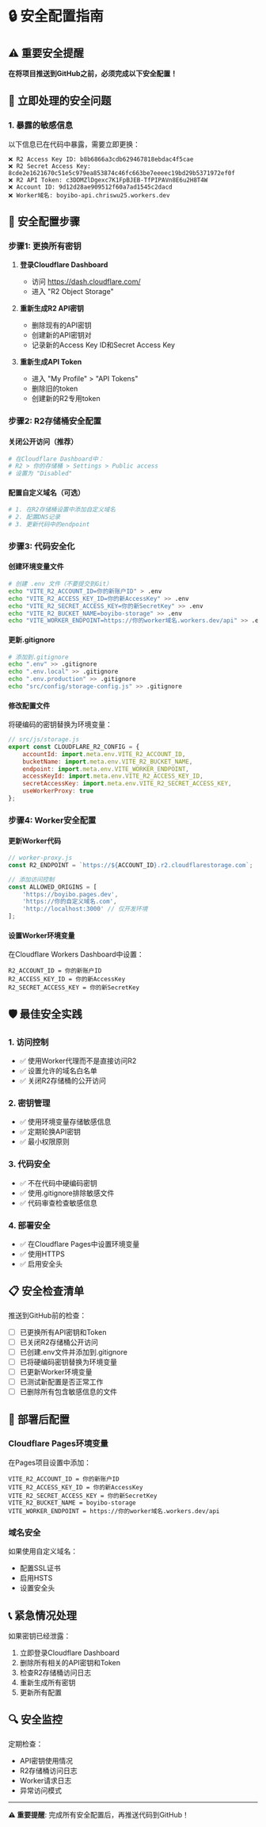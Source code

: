 # 🔒 安全配置指南

## ⚠️ 重要安全提醒

**在将项目推送到GitHub之前，必须完成以下安全配置！**

## 🚨 立即处理的安全问题

### 1. 暴露的敏感信息
以下信息已在代码中暴露，需要立即更换：

```
❌ R2 Access Key ID: b8b6866a3cdb629467818ebdac4f5cae
❌ R2 Secret Access Key: 8cde2e1621670c51e5c979ea853874c46fc663be7eeeec19bd29b5371972ef0f
❌ R2 API Token: c3DDMZlDgexc7K1FpBJEB-TfPIPAVn8E6u2H8T4W
❌ Account ID: 9d12d28ae909512f60a7ad1545c2dacd
❌ Worker域名: boyibo-api.chriswu25.workers.dev
```

## 🔧 安全配置步骤

### 步骤1: 更换所有密钥

1. **登录Cloudflare Dashboard**
   - 访问 https://dash.cloudflare.com/
   - 进入 "R2 Object Storage"

2. **重新生成R2 API密钥**
   - 删除现有的API密钥
   - 创建新的API密钥对
   - 记录新的Access Key ID和Secret Access Key

3. **重新生成API Token**
   - 进入 "My Profile" > "API Tokens"
   - 删除旧的token
   - 创建新的R2专用token

### 步骤2: R2存储桶安全配置

#### 关闭公开访问（推荐）
```bash
# 在Cloudflare Dashboard中：
# R2 > 你的存储桶 > Settings > Public access
# 设置为 "Disabled"
```

#### 配置自定义域名（可选）
```bash
# 1. 在R2存储桶设置中添加自定义域名
# 2. 配置DNS记录
# 3. 更新代码中的endpoint
```

### 步骤3: 代码安全化

#### 创建环境变量文件
```bash
# 创建 .env 文件（不要提交到Git）
echo "VITE_R2_ACCOUNT_ID=你的新账户ID" > .env
echo "VITE_R2_ACCESS_KEY_ID=你的新AccessKey" >> .env
echo "VITE_R2_SECRET_ACCESS_KEY=你的新SecretKey" >> .env
echo "VITE_R2_BUCKET_NAME=boyibo-storage" >> .env
echo "VITE_WORKER_ENDPOINT=https://你的worker域名.workers.dev/api" >> .env
```

#### 更新.gitignore
```bash
# 添加到.gitignore
echo ".env" >> .gitignore
echo ".env.local" >> .gitignore
echo ".env.production" >> .gitignore
echo "src/config/storage-config.js" >> .gitignore
```

#### 修改配置文件
将硬编码的密钥替换为环境变量：

```javascript
// src/js/storage.js
export const CLOUDFLARE_R2_CONFIG = {
    accountId: import.meta.env.VITE_R2_ACCOUNT_ID,
    bucketName: import.meta.env.VITE_R2_BUCKET_NAME,
    endpoint: import.meta.env.VITE_WORKER_ENDPOINT,
    accessKeyId: import.meta.env.VITE_R2_ACCESS_KEY_ID,
    secretAccessKey: import.meta.env.VITE_R2_SECRET_ACCESS_KEY,
    useWorkerProxy: true
};
```

### 步骤4: Worker安全配置

#### 更新Worker代码
```javascript
// worker-proxy.js
const R2_ENDPOINT = `https://${ACCOUNT_ID}.r2.cloudflarestorage.com`;

// 添加访问控制
const ALLOWED_ORIGINS = [
    'https://boyibo.pages.dev',
    'https://你的自定义域名.com',
    'http://localhost:3000' // 仅开发环境
];
```

#### 设置Worker环境变量
在Cloudflare Workers Dashboard中设置：
```
R2_ACCOUNT_ID = 你的新账户ID
R2_ACCESS_KEY_ID = 你的新AccessKey
R2_SECRET_ACCESS_KEY = 你的新SecretKey
```

## 🛡️ 最佳安全实践

### 1. 访问控制
- ✅ 使用Worker代理而不是直接访问R2
- ✅ 设置允许的域名白名单
- ✅ 关闭R2存储桶的公开访问

### 2. 密钥管理
- ✅ 使用环境变量存储敏感信息
- ✅ 定期轮换API密钥
- ✅ 最小权限原则

### 3. 代码安全
- ✅ 不在代码中硬编码密钥
- ✅ 使用.gitignore排除敏感文件
- ✅ 代码审查检查敏感信息

### 4. 部署安全
- ✅ 在Cloudflare Pages中设置环境变量
- ✅ 使用HTTPS
- ✅ 启用安全头

## 📋 安全检查清单

推送到GitHub前的检查：

- [ ] 已更换所有API密钥和Token
- [ ] 已关闭R2存储桶公开访问
- [ ] 已创建.env文件并添加到.gitignore
- [ ] 已将硬编码密钥替换为环境变量
- [ ] 已更新Worker环境变量
- [ ] 已测试新配置是否正常工作
- [ ] 已删除所有包含敏感信息的文件

## 🚀 部署后配置

### Cloudflare Pages环境变量
在Pages项目设置中添加：
```
VITE_R2_ACCOUNT_ID = 你的新账户ID
VITE_R2_ACCESS_KEY_ID = 你的新AccessKey
VITE_R2_SECRET_ACCESS_KEY = 你的新SecretKey
VITE_R2_BUCKET_NAME = boyibo-storage
VITE_WORKER_ENDPOINT = https://你的worker域名.workers.dev/api
```

### 域名安全
如果使用自定义域名：
- 配置SSL证书
- 启用HSTS
- 设置安全头

## 📞 紧急情况处理

如果密钥已经泄露：
1. 立即登录Cloudflare Dashboard
2. 删除所有相关的API密钥和Token
3. 检查R2存储桶访问日志
4. 重新生成所有密钥
5. 更新所有配置

## 🔍 安全监控

定期检查：
- API密钥使用情况
- R2存储桶访问日志
- Worker请求日志
- 异常访问模式

---

**⚠️ 重要提醒**: 完成所有安全配置后，再推送代码到GitHub！